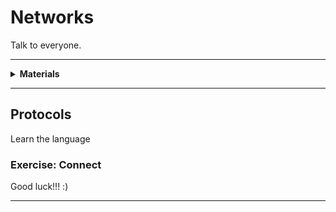 # Networks

Talk to everyone.

----

<details><summary><b>Materials</b></summary><p>

Contents|Description| # |Data|Link|
:-------|:----------|:-:|:--:|:--:|
Cable|Ethernet cable|1|-|-

Required|Description| # |Box|
:-------|:----------|:-:|:-:|
Multimeter|(Sealy MM18) pocket digital multimeter|1|[white](/boxes/white/README.md)|

</p></details>

----

## Protocols

Learn the language

### Exercise: Connect

Good luck!!! :)

----

